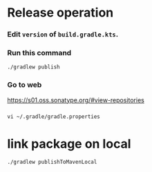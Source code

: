 # Release operation

### Edit `version` of `build.gradle.kts`.

### Run this command

```sh
./gradlew publish
```

### Go to web

https://s01.oss.sonatype.org/#view-repositories

###  

```
vi ~/.gradle/gradle.properties
```

# link package on local

```sh
./gradlew publishToMavenLocal
```
